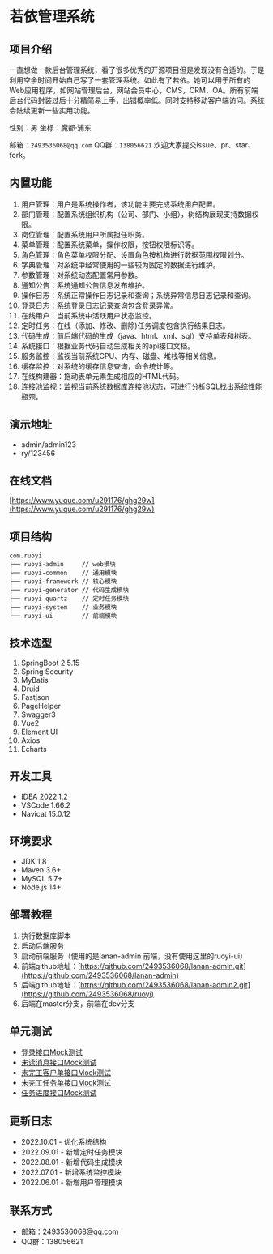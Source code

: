 # 若依管理系统

## 项目介绍

一直想做一款后台管理系统，看了很多优秀的开源项目但是发现没有合适的。于是利用空余时间开始自己写了一套管理系统。如此有了若依。她可以用于所有的Web应用程序，如网站管理后台，网站会员中心，CMS，CRM，OA。所有前端后台代码封装过后十分精简易上手，出错概率低。同时支持移动客户端访问。系统会陆续更新一些实用功能。

性别：男   坐标：魔都·浦东  

邮箱：`2493536068@qq.com`  QQ群：`138056621`  欢迎大家提交issue、pr、star、fork。

## 内置功能

1.  用户管理：用户是系统操作者，该功能主要完成系统用户配置。
2.  部门管理：配置系统组织机构（公司、部门、小组），树结构展现支持数据权限。
3.  岗位管理：配置系统用户所属担任职务。
4.  菜单管理：配置系统菜单，操作权限，按钮权限标识等。
5.  角色管理：角色菜单权限分配、设置角色按机构进行数据范围权限划分。
6.  字典管理：对系统中经常使用的一些较为固定的数据进行维护。
7.  参数管理：对系统动态配置常用参数。
8.  通知公告：系统通知公告信息发布维护。
9.  操作日志：系统正常操作日志记录和查询；系统异常信息日志记录和查询。
10. 登录日志：系统登录日志记录查询包含登录异常。
11. 在线用户：当前系统中活跃用户状态监控。
12. 定时任务：在线（添加、修改、删除)任务调度包含执行结果日志。
13. 代码生成：前后端代码的生成（java、html、xml、sql）支持单表和树表。
14. 系统接口：根据业务代码自动生成相关的api接口文档。
15. 服务监控：监视当前系统CPU、内存、磁盘、堆栈等相关信息。
16. 缓存监控：对系统的缓存信息查询，命令统计等。
17. 在线构建器：拖动表单元素生成相应的HTML代码。
18. 连接池监视：监视当前系统数据库连接池状态，可进行分析SQL找出系统性能瓶颈。

## 演示地址

- admin/admin123  
- ry/123456  

## 在线文档

[https://www.yuque.com/u291176/ghg29w](https://www.yuque.com/u291176/ghg29w)

## 项目结构

```
com.ruoyi     
├── ruoyi-admin     // web模块
├── ruoyi-common    // 通用模块
├── ruoyi-framework // 核心模块
├── ruoyi-generator // 代码生成模块
├── ruoyi-quartz    // 定时任务模块
├── ruoyi-system    // 业务模块
└── ruoyi-ui        // 前端模块
```

## 技术选型

1.  SpringBoot 2.5.15
2.  Spring Security
3.  MyBatis
4.  Druid
5.  Fastjson
6.  PageHelper
7.  Swagger3
8.  Vue2
9.  Element UI
10. Axios
11. Echarts

## 开发工具

-   IDEA 2022.1.2
-   VSCode 1.66.2
-   Navicat 15.0.12

## 环境要求

-   JDK 1.8
-   Maven 3.6+
-   MySQL 5.7+
-   Node.js 14+

## 部署教程

1. 执行数据库脚本
2. 启动后端服务
3. 启动前端服务（使用的是lanan-admin 前端，没有使用这里的ruoyi-ui）
4. 前端github地址：[https://github.com/2493536068/lanan-admin.git](https://github.com/2493536068/lanan-admin)
5. 后端github地址：[https://github.com/2493536068/lanan-admin2.git](https://github.com/2493536068/ruoyi)
6. 后端在master分支，前端在dev分支

## 单元测试

- [登录接口Mock测试](doc/mock_test_example.md)
- [未读消息接口Mock测试](doc/unread_message_test.md)
- [未完工客户单接口Mock测试](doc/unfinished_customer_order_test.md)
- [未完工任务单接口Mock测试](doc/unfinished_task_order_test.md)
- [任务进度接口Mock测试](doc/unfinished_task_order_test.md)

## 更新日志

- 2022.10.01 - 优化系统结构
- 2022.09.01 - 新增定时任务模块
- 2022.08.01 - 新增代码生成模块
- 2022.07.01 - 新增系统监控模块
- 2022.06.01 - 新增用户管理模块

## 联系方式

- 邮箱：2493536068@qq.com
- QQ群：138056621